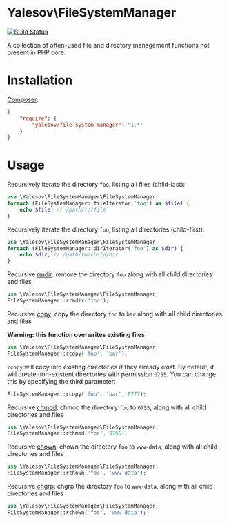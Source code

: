 # Yalesov\FileSystemManager

[![Build Status](https://secure.travis-ci.org/yalesov/file-system-manager.png)](http://travis-ci.org/yalesov/file-system-manager)

A collection of often-used file and directory management functions not present in PHP core.

# Installation

[Composer](http://getcomposer.org/):

```json
{
    "require": {
        "yalesov/file-system-manager": "1.*"
    }
}
```

# Usage

Recursively iterate the directory `foo`, listing all files (child-last):

```php
use \Yalesov\FileSystemManager\FileSystemManager;
foreach (FileSystemManager::fileIterator('foo') as $file) {
    echo $file; // /path/to/file
}
```

Recursively iterate the directory `foo`, listing all directories (child-first):

```php
use \Yalesov\FileSystemManager\FileSystemManager;
foreach (FileSystemManager::dirIterator('foo') as $dir) {
    echo $dir; // /path/to/child/dir
}
```

Recursive [rmdir](http://php.net/manual/en/function.rmdir.php): remove the directory `foo` along with all child directories and files

```php
use \Yalesov\FileSystemManager\FileSystemManager;
FileSystemManager::rrmdir('foo');
```

Recursive [copy](http://php.net/manual/en/function.copy.php): copy the directory `foo` to `bar` along with all child directories and files

**Warning: this function overwrites existing files**

```php
use \Yalesov\FileSystemManager\FileSystemManager;
FileSystemManager::rcopy('foo', 'bar');
```

`rcopy` will copy into existing directories if they already exist. By default, it will create non-existent directories with permission `0755`. You can change this by specifying the third parameter:

```php
FileSystemManager::rcopy('foo', 'bar', 0777);
```

Recursive [chmod](http://php.net/manual/en/function.chmod.php): chmod the directory `foo` to `0755`, along with all child directories and files

```php
use \Yalesov\FileSystemManager\FileSystemManager;
FileSystemManager::rchmod('foo', 0755);
```

Recursive [chown](http://php.net/manual/en/function.chown.php): chown the directory `foo` to `www-data`, along with all child directories and files

```php
use \Yalesov\FileSystemManager\FileSystemManager;
FileSystemManager::rchown('foo', 'www-data');
```

Recursive [chgrp](http://php.net/manual/en/function.chgrp.php): chgrp the directory `foo` to `www-data`, along with all child directories and files

```php
use \Yalesov\FileSystemManager\FileSystemManager;
FileSystemManager::rchown('foo', 'www-data');
```
